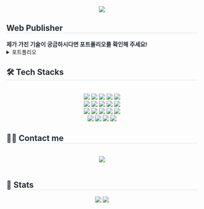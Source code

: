 <div align= "center">
    <img src="https://capsule-render.vercel.app/api?type=cylinder&color=e7ddff&height=120&text=SunFive&animation=fadeIn&fontColor=6750a4&fontSize=40" />
    </div>
    <div style="text-align: left;"> 
    <h2 style="border-bottom: 1px solid #d8dee4; color: #282d33;"> Web Publisher </h2>  
    <div style="font-weight: 700; font-size: 15px; text-align: left; color: #282d33;"> 제가 가진 기술이 궁금하시다면 포트폴리오를 확인해 주세요! </div> 
                <details>
<summary>포트폴리오</summary>
https://sunfivemin.github.io/coding/
</summary>
    </div>
    <div style="text-align: left;">
    <h2 style="border-bottom: 1px solid #d8dee4; color: #282d33;"> 🛠️ Tech Stacks </h2> <br> 
    <div  align= "center"> <img src="https://img.shields.io/badge/Bootstrap-7952B3?style=flat-square&logo=Bootstrap&logoColor=white">
          <img src="https://img.shields.io/badge/Figma-F24E1E?style=flat-square&logo=Figma&logoColor=white">
          <img src="https://img.shields.io/badge/Git-F05032?style=flat-square&logo=Git&logoColor=white">
          <img src="https://img.shields.io/badge/Github-181717?style=flat-square&logo=Github&logoColor=white">
          <img src="https://img.shields.io/badge/HTML5-E34F26?style=flat-square&logo=HTML5&logoColor=white">
          <br/><img src="https://img.shields.io/badge/jQuery-0769AD?style=flat-square&logo=jQuery&logoColor=white">
          <img src="https://img.shields.io/badge/Javascript-F7DF1E?style=flat-square&logo=Javascript&logoColor=white">
          <img src="https://img.shields.io/badge/Next.js-000000?style=flat-square&logo=Next.js&logoColor=white">
          <img src="https://img.shields.io/badge/Notion-000000?style=flat-square&logo=Notion&logoColor=white">
          <img src="https://img.shields.io/badge/React-61DAFB?style=flat-square&logo=React&logoColor=white">
          <br/><img src="https://img.shields.io/badge/Sass-CC6699?style=flat-square&logo=Sass&logoColor=white">
          <img src="https://img.shields.io/badge/Slack-4A154B?style=flat-square&logo=Slack&logoColor=white">
          <img src="https://img.shields.io/badge/StyledComponents-DB7093?style=flat-square&logo=StyledComponents&logoColor=white">
          <img src="https://img.shields.io/badge/Tailwind CSS-06B6D4?style=flat-square&logo=Tailwind CSS&logoColor=white">
          <img src="https://img.shields.io/badge/Vercel-000000?style=flat-square&logo=Vercel&logoColor=white">
          <br/><img src="https://img.shields.io/badge/Vue.js-4FC08D?style=flat-square&logo=Vue.js&logoColor=white">
          <img src="https://img.shields.io/badge/Eslint-4B32C3?style=flat-square&logo=Eslint&logoColor=white">
          <img src="https://img.shields.io/badge/Firebase-FFCA28?style=flat-square&logo=Firebase&logoColor=white">
          <img src="https://img.shields.io/badge/GitHub Pages-222222?style=flat-square&logo=GitHub Pages&logoColor=white">
          </div>
    </div>
    <div style="text-align: left;">
    <h2 style="border-bottom: 1px solid #d8dee4; color: #282d33;"> 🧑‍💻 Contact me </h2> <br> 
    <div align= "center"> <a href=mailto:sunfivemin@gmail.com> <img src="https://img.shields.io/badge/Gmail-EA4335?style=flat-square&logo=Gmail&logoColor=white&link=mailto:sunfivemin@gmail.com"> </a>
          </div>  <br> 
    <div align= "center">  </div> 
    </div>
    <div style="text-align: left;"> 
    <h2 style="border-bottom: 1px solid #d8dee4; color: #282d33;"> 🏅 Stats </h2> <div align= "center"> <img src="https://github-readme-stats.vercel.app/api?username=SunFive&bg_color=180,00000000,00000000&title_color=230c60&text_color=230c60"
         /> <img src="https://github-readme-stats.vercel.app/api/top-langs/?username=SunFive&layout=compact&bg_color=180,00000000,00000000&title_color=230c60&text_color=230c60"
           /> </div> 
    </div>
    
